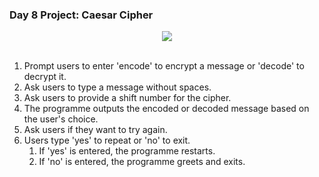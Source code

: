 ### Day 8 Project: Caesar Cipher

<div align = center>
    <img src = "P8.gif">
</div>
 
 <br>

1. Prompt users to enter 'encode' to encrypt a message or 'decode' to decrypt it.
2. Ask users to type a message without spaces.
3. Ask users to provide a shift number for the cipher.
4. The programme outputs the encoded or decoded message based on the user's choice.
5. Ask users if they want to try again.
6. Users type 'yes' to repeat or 'no' to exit.
    1. If 'yes' is entered, the programme restarts.
    2. If 'no' is entered, the programme greets and exits.

 <br>
